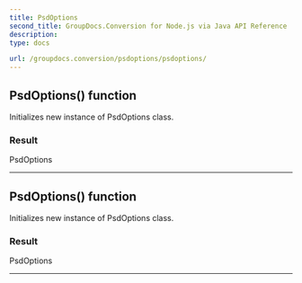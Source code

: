 ```yaml
---
title: PsdOptions
second_title: GroupDocs.Conversion for Node.js via Java API Reference
description: 
type: docs

url: /groupdocs.conversion/psdoptions/psdoptions/
---
```


## PsdOptions() function

 Initializes new instance of  PsdOptions class.
 

### Result
PsdOptions


---


## PsdOptions() function

 Initializes new instance of  PsdOptions class.
 

### Result
PsdOptions


---


